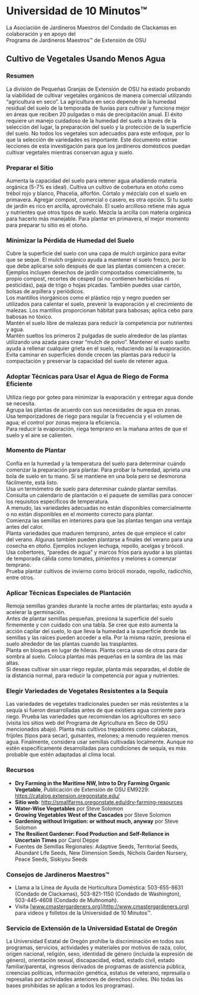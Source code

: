 # Universidad de 10 Minutos™  
La Asociación de Jardineros Maestros del Condado de Clackamas en colaboración y en apoyo del  
Programa de Jardineros Maestros™ de Extensión de OSU  

## Cultivo de Vegetales Usando Menos Agua  

### Resumen  
La división de Pequeñas Granjas de Extensión de OSU ha estado probando la viabilidad de cultivar vegetales orgánicos de manera comercial utilizando “agricultura en seco”. La agricultura en seco depende de la humedad residual del suelo de la temporada de lluvias para cultivar y funciona mejor en áreas que reciben 20 pulgadas o más de precipitación anual. El éxito requiere un manejo cuidadoso de la humedad del suelo a través de la selección del lugar, la preparación del suelo y la protección de la superficie del suelo. No todos los vegetales son adecuados para este enfoque, por lo que la selección de variedades es importante. Este documento extrae lecciones de esta investigación para que los jardineros domésticos puedan cultivar vegetales mientras conservan agua y suelo.  

### Preparar el Sitio  
Aumenta la capacidad del suelo para retener agua añadiendo materia orgánica (5-7% es ideal). Cultiva un cultivo de cobertura en otoño como trébol rojo y blanco, Phacelia, alforfón. Córtalo y mézclalo con el suelo en primavera. Agregar compost, comercial o casero, es otra opción. Si tu suelo de jardín es rico en arcilla, aprovéchalo. El suelo arcilloso retiene más agua y nutrientes que otros tipos de suelo. Mezcla la arcilla con materia orgánica para hacerlo más manejable. Para plantar en primavera, el mejor momento para preparar tu sitio es el otoño.  

### Minimizar la Pérdida de Humedad del Suelo  
Cubre la superficie del suelo con una capa de mulch orgánico para evitar que se seque. El mulch orgánico ayuda a mantener el suelo fresco, por lo que debe aplicarse solo después de que las plantas comiencen a crecer. Ejemplos incluyen desechos de jardín compostados comercialmente, tu propio compost, recortes de césped (si no contienen herbicidas ni pesticidas), paja de trigo o hojas picadas. También puedes usar cartón, bolsas de arpillera y periódicos.  
Los mantillos inorgánicos como el plástico rojo y negro pueden ser utilizados para calentar el suelo, prevenir la evaporación y el crecimiento de malezas. Los mantillos proporcionan hábitat para babosas; aplica cebo para babosas no tóxico.  
Mantén el suelo libre de malezas para reducir la competencia por nutrientes y agua.  
Mantén sueltos los primeros 2 pulgadas de suelo alrededor de las plantas utilizando una azada para crear “mulch de polvo”. Mantener el suelo suelto ayuda a rellenar cualquier grieta en el suelo, reduciendo así la evaporación.  
Evita caminar en superficies donde crecen las plantas para reducir la compactación y preservar la capacidad del suelo de retener agua.  

### Adoptar Técnicas para Usar el Agua de Riego de Forma Eficiente  
Utiliza riego por goteo para minimizar la evaporación y entregar agua donde se necesita.  
Agrupa las plantas de acuerdo con sus necesidades de agua en zonas.  
Usa temporizadores de riego para regular la frecuencia y el volumen de agua; el control por zonas mejora la eficiencia.  
Para reducir la evaporación, riega temprano en la mañana antes de que el suelo y el aire se calienten.  

### Momento de Plantar  
Confía en la humedad y la temperatura del suelo para determinar cuándo comenzar la preparación para plantar. Para probar la humedad, aprieta una bola de suelo en tu mano. Si se mantiene en una bola pero se desmorona fácilmente, está listo.  
Usa un termómetro de suelo para determinar cuándo plantar semillas. Consulta un calendario de plantación o el paquete de semillas para conocer los requisitos específicos de temperatura.  
A menudo, las variedades adecuadas no están disponibles comercialmente o no están disponibles en el momento correcto para plantar.  
Comienza las semillas en interiores para que las plantas tengan una ventaja antes del calor.  
Planta variedades que maduren temprano, antes de que empiece el calor del verano. Algunas también pueden plantarse a finales del verano para una cosecha en otoño. Ejemplos incluyen lechuga, repollo, acelgas y brócoli.  
Usa cobertores, “paredes de agua” y marcos fríos para ayudar a las plantas de temporada cálida como tomates, pimientos y melones a comenzar temprano.  
Prueba plantar cultivos de invierno como brócoli morado, repollo, radicchio, entre otros.  

### Aplicar Técnicas Especiales de Plantación  
Remoja semillas grandes durante la noche antes de plantarlas; esto ayuda a acelerar la germinación.  
Antes de plantar semillas pequeñas, presiona la superficie del suelo firmemente y con cuidado con una tabla. Se cree que esto aumenta la acción capilar del suelo, lo que lleva la humedad a la superficie donde las semillas y las raíces pueden acceder a ella. Por la misma razón, presiona el suelo alrededor de las plantas cuando las trasplantes.  
Planta en bloques en lugar de hileras. Planta cerca unas de otras para dar sombra al suelo. Coloca plantas más pequeñas en la sombra de las más altas.  
Si deseas cultivar sin usar riego regular, planta más separadas, el doble de la distancia normal, para reducir la competencia por agua y nutrientes.  

### Elegir Variedades de Vegetales Resistentes a la Sequía  
Las variedades de vegetales tradicionales pueden ser más resistentes a la sequía si fueron desarrolladas antes de que existiera agua corriente para riego. Prueba las variedades que recomiendan los agricultores en seco (visita los sitios web del Programa de Agricultura en Seco de OSU mencionados abajo). Planta más cultivos trepadores como calabazas, frijoles (tipos para secar), guisantes, melones; a menudo requieren menos agua. Finalmente, considera usar semillas cultivadas localmente. Aunque no estén específicamente desarrolladas para condiciones de sequía, es más probable que estén adaptadas al clima local.  

### Recursos  
- **Dry Farming in the Maritime NW, Intro to Dry Farming Organic Vegetable**, Publicación de Extensión de OSU EM9229: https://catalog.extension.oregonstate.edu/  
- **Sitio web**: http://smallfarms.oregonstate.edu/dry-farming-resources  
- **Water-Wise Vegetables** por Steve Solomon  
- **Growing Vegetables West of the Cascades** por Steve Solomon  
- **Gardening without Irrigation: or without much, anyway** por Steve Solomon  
- **The Resilient Gardener: Food Production and Self-Reliance in Uncertain Times** por Carol Deppe  
- Fuentes de Semillas Regionales: Adaptive Seeds, Territorial Seeds, Abundant Life Seeds, New Dimension Seeds, Nichols Garden Nursery, Peace Seeds, Siskiyou Seeds  

### Consejos de Jardineros Maestros™  
- Llama a la Línea de Ayuda de Horticultura Doméstica: 503-655-8631 (Condado de Clackamas), 503-821-1150 (Condado de Washington), 503-445-4608 (Condado de Multnomah).  
- Visita [www.cmastergardeners.org](http://www.cmastergardeners.org) para videos y folletos de la Universidad de 10 Minutos™.  

### Servicio de Extensión de la Universidad Estatal de Oregón  
La Universidad Estatal de Oregón prohíbe la discriminación en todos sus programas, servicios, actividades y materiales por motivos de raza, color, origen nacional, religión, sexo, identidad de género (incluida la expresión de género), orientación sexual, discapacidad, edad, estado civil, estado familiar/parental, ingresos derivados de programas de asistencia pública, creencias políticas, información genética, estatus de veterano, represalia o represalias por actividades anteriores de derechos civiles. (No todas las bases prohibidas se aplican a todos los programas).
